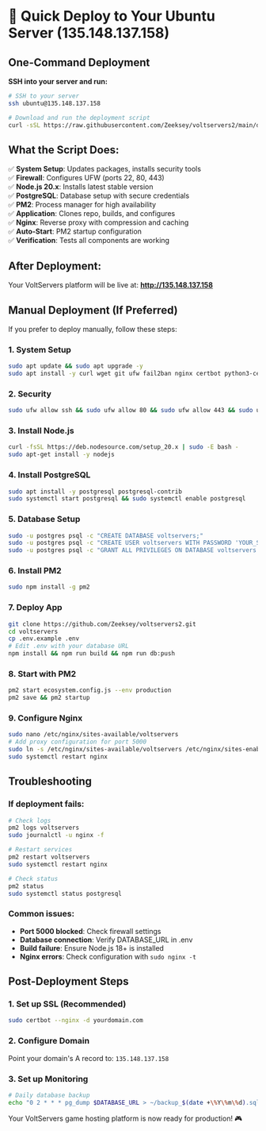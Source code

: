 # 🚀 Quick Deploy to Your Ubuntu Server (135.148.137.158)

## One-Command Deployment

**SSH into your server and run:**

```bash
# SSH to your server
ssh ubuntu@135.148.137.158

# Download and run the deployment script
curl -sSL https://raw.githubusercontent.com/Zeeksey/voltservers2/main/deploy-to-server.sh | bash
```

## What the Script Does:

✅ **System Setup**: Updates packages, installs security tools  
✅ **Firewall**: Configures UFW (ports 22, 80, 443)  
✅ **Node.js 20.x**: Installs latest stable version  
✅ **PostgreSQL**: Database setup with secure credentials  
✅ **PM2**: Process manager for high availability  
✅ **Application**: Clones repo, builds, and configures  
✅ **Nginx**: Reverse proxy with compression and caching  
✅ **Auto-Start**: PM2 startup configuration  
✅ **Verification**: Tests all components are working  

## After Deployment:

Your VoltServers platform will be live at:
**http://135.148.137.158**

## Manual Deployment (If Preferred)

If you prefer to deploy manually, follow these steps:

### 1. System Setup
```bash
sudo apt update && sudo apt upgrade -y
sudo apt install -y curl wget git ufw fail2ban nginx certbot python3-certbot-nginx
```

### 2. Security
```bash
sudo ufw allow ssh && sudo ufw allow 80 && sudo ufw allow 443 && sudo ufw --force enable
```

### 3. Install Node.js
```bash
curl -fsSL https://deb.nodesource.com/setup_20.x | sudo -E bash -
sudo apt-get install -y nodejs
```

### 4. Install PostgreSQL
```bash
sudo apt install -y postgresql postgresql-contrib
sudo systemctl start postgresql && sudo systemctl enable postgresql
```

### 5. Database Setup
```bash
sudo -u postgres psql -c "CREATE DATABASE voltservers;"
sudo -u postgres psql -c "CREATE USER voltservers WITH PASSWORD 'YOUR_SECURE_PASSWORD';"
sudo -u postgres psql -c "GRANT ALL PRIVILEGES ON DATABASE voltservers TO voltservers;"
```

### 6. Install PM2
```bash
sudo npm install -g pm2
```

### 7. Deploy App
```bash
git clone https://github.com/Zeeksey/voltservers2.git
cd voltservers
cp .env.example .env
# Edit .env with your database URL
npm install && npm run build && npm run db:push
```

### 8. Start with PM2
```bash
pm2 start ecosystem.config.js --env production
pm2 save && pm2 startup
```

### 9. Configure Nginx
```bash
sudo nano /etc/nginx/sites-available/voltservers
# Add proxy configuration for port 5000
sudo ln -s /etc/nginx/sites-available/voltservers /etc/nginx/sites-enabled/
sudo systemctl restart nginx
```

## Troubleshooting

### If deployment fails:
```bash
# Check logs
pm2 logs voltservers
sudo journalctl -u nginx -f

# Restart services
pm2 restart voltservers
sudo systemctl restart nginx

# Check status
pm2 status
sudo systemctl status postgresql
```

### Common issues:
- **Port 5000 blocked**: Check firewall settings
- **Database connection**: Verify DATABASE_URL in .env  
- **Build failure**: Ensure Node.js 18+ is installed
- **Nginx errors**: Check configuration with `sudo nginx -t`

## Post-Deployment Steps

### 1. Set up SSL (Recommended)
```bash
sudo certbot --nginx -d yourdomain.com
```

### 2. Configure Domain
Point your domain's A record to: `135.148.137.158`

### 3. Set up Monitoring
```bash
# Daily database backup
echo "0 2 * * * pg_dump $DATABASE_URL > ~/backup_$(date +\%Y\%m\%d).sql" | crontab -
```

Your VoltServers game hosting platform is now ready for production! 🎮